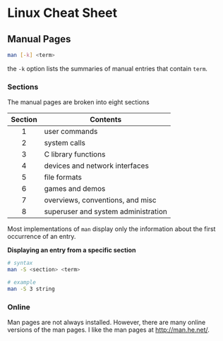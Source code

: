 # Linux Cheat Sheet


## Manual Pages

```sh
man [-k] <term>
```

the `-k` option lists the summaries of manual entries that contain `term`.

### Sections

The manual pages are broken into eight sections

| Section | Contents                            |
| :-----: | ----------------------------------- |
| 1       | user commands                       |
| 2       | system calls                        |
| 3       | C library functions                 |
| 4       | devices and network interfaces      |
| 5       | file formats                        |
| 6       | games and demos                     |
| 7       | overviews, conventions, and misc    |
| 8       | superuser and system administration |

Most implementations of `man` display only the information about the first occurrence of an entry.

**Displaying an entry from a specific section**

```sh
# syntax
man -S <section> <term>
```

```sh
# example
man -S 3 string
```

### Online

Man pages are not always installed.  However, there are many online versions
of the man pages.  I like the man pages at http://man.he.net/.
